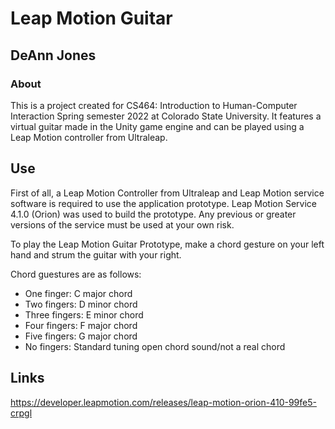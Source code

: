 # Leap Motion Guitar

## DeAnn Jones

### About
This is a project created for CS464: Introduction to Human-Computer Interaction Spring semester 2022 at Colorado State University. It features a virtual guitar made in the Unity game engine and can be played using a Leap Motion controller from Ultraleap.

## Use
First of all, a Leap Motion Controller from Ultraleap and Leap Motion service software is required to use the application prototype.  Leap Motion Service 4.1.0 (Orion) was used to build the prototype.  Any previous or greater versions of the service must be used at your own risk.

To play the Leap Motion Guitar Prototype, make a chord gesture on your left hand and strum the guitar with your right.

Chord guestures are as follows:

* One finger: C major chord
* Two fingers: D minor chord
* Three fingers: E minor chord
* Four fingers: F major chord
* Five fingers: G major chord
* No fingers: Standard tuning open chord sound/not a real chord

## Links
https://developer.leapmotion.com/releases/leap-motion-orion-410-99fe5-crpgl